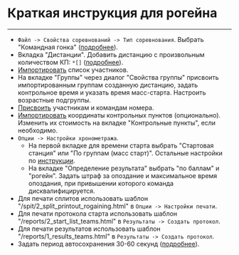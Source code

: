 # Краткая инструкция для рогейна

---

- `Файл -> Свойства соревнований -> Тип соревнования`. Выбрать "Командная гонка" ([подробнее](../ui/dialogs/dialog_event_properties.md)).
- Вкладка "Дистанции". Добавить дистанцию с произвольным количеством КП: `*[]` ([подробнее](course.md#рогейн)).
- [Импортировать](import_entries.md) список участников.
- На вкладке "Группы" через диалог "Свойства группы" присвоить импортированным группам созданную дистанцию,
задать контрольное время и указать время масс-старта.
Настроить возрастные подгруппы.
- [Присвоить](start_bib.md) участникам и командам номера.
- [Импортировать](import_coords.md) координаты контрольных пунктов (опционально). Изменить их стоимость на вкладке "Контрольные пункты", если необходимо.
- `Опции -> Настройки хронометража`.
    - На первой вкладке для времени старта выбрать "Стартовая станция" или "По группам (масс старт)".
    Остальные настройки по [инструкции](timekeeping.md).
    - На вкладке "Определение результата" выбрать "по баллам" и "рогейн".
    Задать штраф за опоздание и максимальное время опоздания, при привышении которого команда дисквалифицируется.
- Для печати сплитов использовать шаблон "/spit/2_split_printout_rogaining.html" в `Опции -> Настройки печати`.
- Для печати протокола старта использовать шаблон "/reports/2_start_list_teams.html" в `Результаты -> Создать протокол`.
- Для печати результатов использовать шаблон "/reports/1_results_teams.html" в `Результаты -> Создать протокол`.
- Задать период автосохранения 30-60 секунд ([подробнее](../ui/dialogs/dialog_event_settings.md)).

